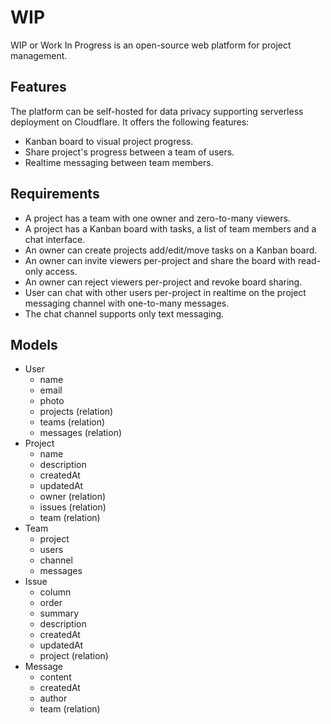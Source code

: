 # WIP

WIP or Work In Progress is an open-source web platform for project management.

## Features

The platform can be self-hosted for data privacy supporting serverless deployment on Cloudflare. It offers the following features:

- Kanban board to visual project progress.
- Share project's progress between a team of users.
- Realtime messaging between team members.

## Requirements

- A project has a team with one owner and zero-to-many viewers.
- A project has a Kanban board with tasks, a list of team members and a chat interface.
- An owner can create projects add/edit/move tasks on a Kanban board.
- An owner can invite viewers per-project and share the board with read-only access.
- An owner can reject viewers per-project and revoke board sharing.
- User can chat with other users per-project in realtime on the project messaging channel with one-to-many messages.
- The chat channel supports only text messaging.

## Models

- User
  - name
  - email
  - photo
  - projects (relation)
  - teams (relation)
  - messages (relation)
- Project
  - name
  - description
  - createdAt
  - updatedAt
  - owner (relation)
  - issues (relation)
  - team (relation)
- Team
  - project
  - users
  - channel
  - messages
- Issue
  - column
  - order
  - summary
  - description
  - createdAt
  - updatedAt
  - project (relation)
- Message
  - content
  - createdAt
  - author
  - team (relation)
